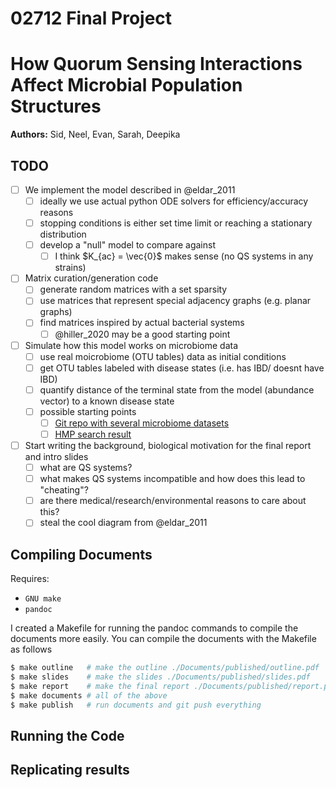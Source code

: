 02712 Final Project
===================

# How Quorum Sensing Interactions Affect Microbial Population Structures

__Authors:__ Sid, Neel, Evan, Sarah, Deepika

## TODO

- [ ] We implement the model described in @eldar_2011
   - [ ] ideally we use actual python ODE solvers for efficiency/accuracy reasons
   - [ ] stopping conditions is either set time limit or reaching a stationary distribution
   - [ ] develop a "null" model to compare against
     - [ ] I think $K_{ac} = \vec{0}$ makes sense (no QS systems in any strains)

- [ ] Matrix curation/generation code
   - [ ] generate random matrices with a set sparsity
   - [ ] use matrices that represent special adjacency graphs (e.g. planar graphs)
   - [ ] find matrices inspired by actual bacterial systems
     - [ ] @hiller_2020 may be a good starting point

- [ ] Simulate how this model works on microbiome data
   - [ ] use real moicrobiome (OTU tables) data as initial conditions
   - [ ] get OTU tables labeled with disease states (i.e. has IBD/ doesnt have IBD)
   - [ ] quantify distance of the terminal state from the model (abundance vector) to a known disease state
   - [ ] possible starting points
     - [ ] [Git repo with several microbiome datasets](https://github.com/twbattaglia/MicrobeDS)
     - [ ] [HMP search result](https://portal.hmpdacc.org/search/f?filters=%7B%22op%22:%22and%22,%22content%22:%5B%7B%22op%22:%22in%22,%22content%22:%7B%22field%22:%22sample.study_name%22,%22value%22:%5B%22IBDMDB%22%5D%7D%7D,%7B%22op%22:%22in%22,%22content%22:%7B%22field%22:%22file.format%22,%22value%22:%5B%22Biological%20Observation%20Matrix%22%5D%7D%7D,%7B%22op%22:%22in%22,%22content%22:%7B%22field%22:%22file.matrix_type%22,%22value%22:%5B%2216s_community%22%5D%7D%7D%5D%7D&pagination=%7B%22files%22:%7B%22count%22:20,%22total%22:23911,%22page%22:1,%22pages%22:1196,%22from%22:0,%22sort%22:%22file.format:desc,%22,%22size%22:20,%22sample_total%22:2375%7D%7D&facetTab=files)

- [ ] Start writing the background, biological motivation for the final report and intro slides
   - [ ] what are QS systems?
   - [ ] what makes QS systems incompatible and how does this lead to "cheating"?
   - [ ] are there medical/research/environmental reasons to care about this?
   - [ ] steal the cool diagram from @eldar_2011

## Compiling Documents

Requires:
  - `GNU make`
  - `pandoc`

I created a Makefile for running the pandoc commands to compile the documents more easily.
You can compile the documents with the Makefile as follows

```bash
$ make outline   # make the outline ./Documents/published/outline.pdf
$ make slides    # make the slides ./Documents/published/slides.pdf
$ make report    # make the final report ./Documents/published/report.pdf
$ make documents # all of the above
$ make publish   # run documents and git push everything
```

## Running the Code

## Replicating results

